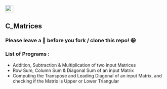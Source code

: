 <img src="https://img.shields.io/badge/C-000000?style=for-the-badge&logo=C&logoColor=white" height="25">


## C_Matrices

### Please leave a 🌟 before you fork / clone this repo! 😃

### List of Programs :
* Addition, Subtraction & Multiplication of two input Matrices
* Row Sum, Column Sum & Diagonal Sum of an input Matrix
* Computing the Transpose and Leading Diagonal of an input Matrix, and checking if the Matrix is Upper or Lower Triangular  
